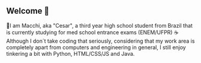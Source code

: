 ## Welcome 👋
🐰I am Macchi, aka "Cesar", a third year high school student from Brazil that is currently studying for med school entrance exams (ENEM/UFPR)
☕Although I don´t take coding that seriously, considering that my work area is completely apart from computers and engineering in general, I still enjoy tinkering a bit with Python, HTML/CSS/JS and Java.

<!--
**macchiapresso/macchiapresso** is a ✨ _special_ ✨ repository because its `README.md` (this file) appears on your GitHub profile.

Here are some ideas to get you started:

- 🔭 I’m currently working on ...
- 🌱 I’m currently learning ...
- 👯 I’m looking to collaborate on ...
- 🤔 I’m looking for help with ...
- 💬 Ask me about ...
- 📫 How to reach me: ...
- 😄 Pronouns: ...
- ⚡ Fun fact: ...
-->
